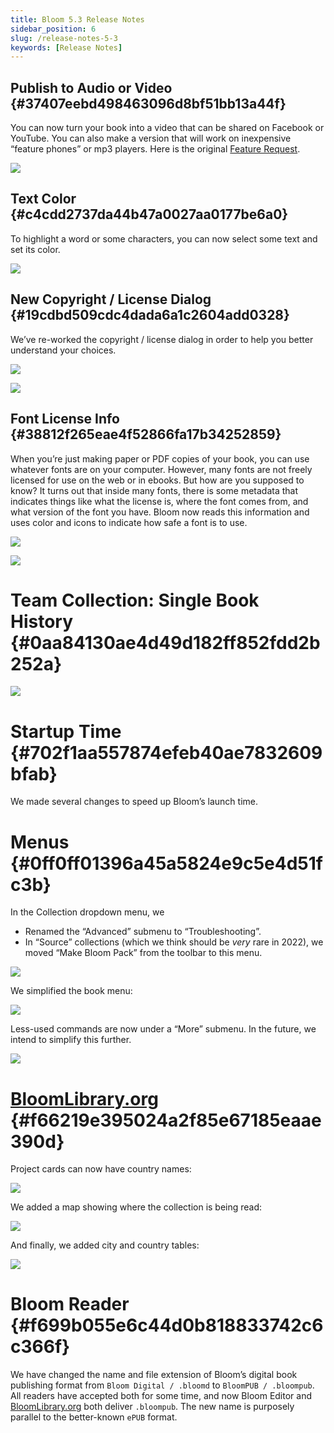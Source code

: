 ```yaml
---
title: Bloom 5.3 Release Notes
sidebar_position: 6
slug: /release-notes-5-3
keywords: [Release Notes]
---
```




## Publish to Audio or Video {#37407eebd498463096d8bf51bb13a44f}


You can now turn your book into a video that can be shared on Facebook or YouTube. You can also make a version that will work on inexpensive “feature phones” or mp3 players. Here is the original [Feature Request](https://community.software.sil.org/t/produce-a-video-of-the-story-being-read-postable-on-youtube-facebook-etc/2267).


![](./release-notes-5-3.cb5d2d7f-7eb0-4377-ac15-0814e88706e4.png)


## Text Color {#c4cdd2737da44b47a0027aa0177be6a0}


To highlight a word or some characters, you can now select some text and set its color.


![](./release-notes-5-3.47d5aa5d-9576-4529-915e-8ea1456f3405.png)


## New Copyright / License Dialog {#19cdbd509cdc4dada6a1c2604add0328}


We’ve re-worked the copyright / license dialog in order to help you better understand your choices.


![](./release-notes-5-3.baf29acf-d260-4f49-a78f-735c41a421c7.png)


![](./release-notes-5-3.1ba9d811-23b6-49e7-b897-af8683a10066.png)


## Font License Info {#38812f265eae4f52866fa17b34252859}


When you’re just making paper or PDF copies of your book, you can use whatever fonts are on your computer. However, many fonts are not freely licensed for use on the web or in ebooks. But how are you supposed to know? It turns out that inside many fonts, there is some metadata that indicates things like what the license is, where the font comes from, and what version of the font you have. Bloom now reads this information and uses color and icons to indicate how safe a font is to use.


![](./release-notes-5-3.b623ea59-35f3-4830-9dfc-8bb085ea8bde.png)


![](./release-notes-5-3.acd2c060-1971-44a9-8082-9adfae7646f8.png)


# Team Collection: Single Book History {#0aa84130ae4d49d182ff852fdd2b252a}


![](./release-notes-5-3.dfb68ad4-8d24-4b3d-b3a0-6e9619691468.png)


# Startup Time {#702f1aa557874efeb40ae7832609bfab}


We made several changes to speed up Bloom’s launch time.


# Menus {#0ff0ff01396a45a5824e9c5e4d51fc3b}


In the Collection dropdown menu, we 

- Renamed the “Advanced” submenu to “Troubleshooting”.
- In “Source” collections (which we think should be _very_ rare in 2022), we moved “Make Bloom Pack” from the toolbar to this menu.

![](./release-notes-5-3.a4e33b9b-8859-4f44-8c21-eb3963b752c3.png)


We simplified the book menu:


![](./release-notes-5-3.56b08be1-21f9-4d42-99b6-2d573ebedeed.png)


Less-used commands are now under a “More” submenu. In the future, we intend to simplify this further.


![](./release-notes-5-3.09d2ce64-416a-4fe4-b198-6726f1dde7d1.png)


# [BloomLibrary.org](http://bloomlibrary.org/) {#f66219e395024a2f85e67185eaae390d}


Project cards can now have country names:


![](./release-notes-5-3.3e46c7c1-3c85-46d8-85b7-9395cec7a935.png)


We added a map showing where the collection is being read:


![](./release-notes-5-3.224fbdbc-e0a6-42ea-87ab-a0f889ffd5b7.png)


And finally, we added city and country tables:


![](./release-notes-5-3.2bcb2b38-59f6-47c7-bc20-8c23acc6c538.png)


# Bloom Reader {#f699b055e6c44d0b818833742c6c366f}


We have changed the name and file extension of Bloom’s digital book publishing format from `Bloom Digital / .bloomd` to `BloomPUB / .bloompub`. All readers have accepted both for some time, and now Bloom Editor and [BloomLibrary.org](http://bloomlibrary.org/) both deliver `.bloompub`. The new name is purposely parallel to the better-known `ePUB` format.

